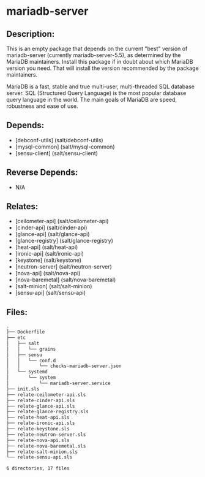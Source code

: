 # mariadb-server

## Description:

This is an empty package that depends on the current "best" version of mariadb-server (currently mariadb-server-5.5), as determined by the MariaDB maintainers. Install this package if in doubt about which MariaDB version you need. That will install the version recommended by the package maintainers.

MariaDB is a fast, stable and true multi-user, multi-threaded SQL database server. SQL (Structured Query Language) is the most popular database query language in the world. The main goals of MariaDB are speed, robustness and ease of use.

## Depends:

  -  [debconf-utils] (salt/debconf-utils)
  -  [mysql-common] (salt/mysql-common)
  -  [sensu-client] (salt/sensu-client)

## Reverse Depends:

  -  N/A

## Relates:

  -  [ceilometer-api] (salt/ceilometer-api)
  -  [cinder-api] (salt/cinder-api)
  -  [glance-api] (salt/glance-api)
  -  [glance-registry] (salt/glance-registry)
  -  [heat-api] (salt/heat-api)
  -  [ironic-api] (salt/ironic-api)
  -  [keystone] (salt/keystone)
  -  [neutron-server] (salt/neutron-server)
  -  [nova-api] (salt/nova-api)
  -  [nova-baremetal] (salt/nova-baremetal)
  -  [salt-minion] (salt/salt-minion)
  -  [sensu-api] (salt/sensu-api)

## Files:

```bash
.
├── Dockerfile
├── etc
│   ├── salt
│   │   └── grains
│   ├── sensu
│   │   └── conf.d
│   │       └── checks-mariadb-server.json
│   └── systemd
│       └── system
│           └── mariadb-server.service
├── init.sls
├── relate-ceilometer-api.sls
├── relate-cinder-api.sls
├── relate-glance-api.sls
├── relate-glance-registry.sls
├── relate-heat-api.sls
├── relate-ironic-api.sls
├── relate-keystone.sls
├── relate-neutron-server.sls
├── relate-nova-api.sls
├── relate-nova-baremetal.sls
├── relate-salt-minion.sls
└── relate-sensu-api.sls

6 directories, 17 files
```
